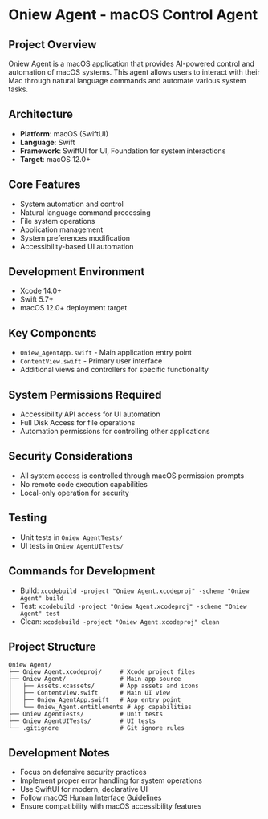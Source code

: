 # Oniew Agent - macOS Control Agent

## Project Overview
Oniew Agent is a macOS application that provides AI-powered control and automation of macOS systems. This agent allows users to interact with their Mac through natural language commands and automate various system tasks.

## Architecture
- **Platform**: macOS (SwiftUI)
- **Language**: Swift
- **Framework**: SwiftUI for UI, Foundation for system interactions
- **Target**: macOS 12.0+

## Core Features
- System automation and control
- Natural language command processing
- File system operations
- Application management
- System preferences modification
- Accessibility-based UI automation

## Development Environment
- Xcode 14.0+
- Swift 5.7+
- macOS 12.0+ deployment target

## Key Components
- `Oniew_AgentApp.swift` - Main application entry point
- `ContentView.swift` - Primary user interface
- Additional views and controllers for specific functionality

## System Permissions Required
- Accessibility API access for UI automation
- Full Disk Access for file operations
- Automation permissions for controlling other applications

## Security Considerations
- All system access is controlled through macOS permission prompts
- No remote code execution capabilities
- Local-only operation for security

## Testing
- Unit tests in `Oniew AgentTests/`
- UI tests in `Oniew AgentUITests/`

## Commands for Development
- Build: `xcodebuild -project "Oniew Agent.xcodeproj" -scheme "Oniew Agent" build`
- Test: `xcodebuild -project "Oniew Agent.xcodeproj" -scheme "Oniew Agent" test`
- Clean: `xcodebuild -project "Oniew Agent.xcodeproj" clean`

## Project Structure
```
Oniew Agent/
├── Oniew Agent.xcodeproj/     # Xcode project files
├── Oniew Agent/               # Main app source
│   ├── Assets.xcassets/       # App assets and icons
│   ├── ContentView.swift      # Main UI view
│   ├── Oniew_AgentApp.swift   # App entry point
│   └── Oniew_Agent.entitlements # App capabilities
├── Oniew AgentTests/          # Unit tests
├── Oniew AgentUITests/        # UI tests
└── .gitignore                 # Git ignore rules
```

## Development Notes
- Focus on defensive security practices
- Implement proper error handling for system operations
- Use SwiftUI for modern, declarative UI
- Follow macOS Human Interface Guidelines
- Ensure compatibility with macOS accessibility features